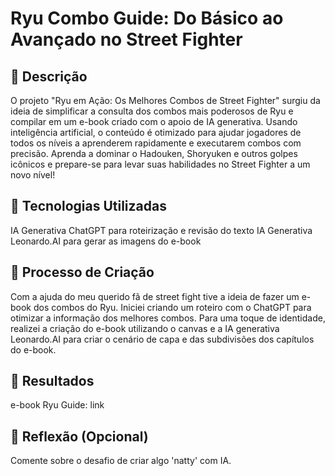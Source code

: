 # Ryu Combo Guide: Do Básico ao Avançado no Street Fighter

## 📒 Descrição
O projeto "Ryu em Ação: Os Melhores Combos de Street Fighter" surgiu da ideia de simplificar a consulta dos combos mais poderosos de Ryu e compilar em um e-book criado com o apoio de IA generativa. Usando inteligência artificial, o conteúdo é otimizado para ajudar jogadores de todos os níveis a aprenderem rapidamente e executarem combos com precisão. Aprenda a dominar o Hadouken, Shoryuken e outros golpes icônicos e prepare-se para levar suas habilidades no Street Fighter a um novo nível!

## 🤖 Tecnologias Utilizadas
IA Generativa ChatGPT para roteirização e revisão do texto
IA Generativa Leonardo.AI para gerar as imagens do e-book

## 🧐 Processo de Criação
Com a ajuda do meu querido fã de street fight tive a ideia de fazer um e-book dos combos do Ryu. Iniciei criando um roteiro com o ChatGPT para otimizar a informação dos melhores combos. Para uma toque de identidade, realizei a criação do e-book utilizando o canvas e a IA generativa Leonardo.AI para criar o cenário de capa e das subdivisões dos capítulos do e-book.

## 🚀 Resultados
e-book Ryu Guide: link

## 💭 Reflexão (Opcional)
Comente sobre o desafio de criar algo 'natty' com IA.
